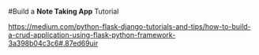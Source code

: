 #Build a **Note Taking App** Tutorial

https://medium.com/python-flask-django-tutorials-and-tips/how-to-build-a-crud-application-using-flask-python-framework-3a398b04c3c6#.87ed69uir
